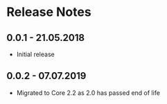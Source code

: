 # Release Notes

## 0.0.1 - 21.05.2018

* Initial release

## 0.0.2 - 07.07.2019

* Migrated to Core 2.2 as 2.0 has passed end of life
